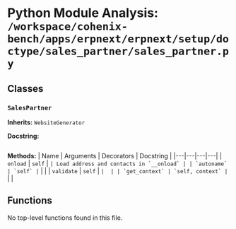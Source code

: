 # Python Module Analysis: `/workspace/cohenix-bench/apps/erpnext/erpnext/setup/doctype/sales_partner/sales_partner.py`

## Classes

### `SalesPartner`
**Inherits:** `WebsiteGenerator`


**Docstring:**
```

```

**Methods:**
| Name | Arguments | Decorators | Docstring |
|---|---|---|---|
| `onload` | `self` | `` | Load address and contacts in `__onload` |
| `autoname` | `self` | `` |  |
| `validate` | `self` | `` |  |
| `get_context` | `self, context` | `` |  |





## Functions

No top-level functions found in this file.
